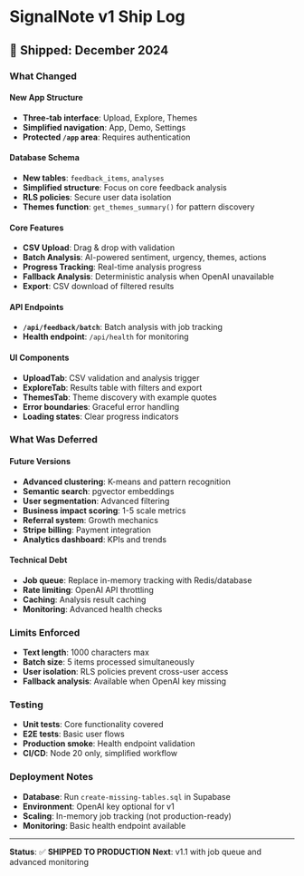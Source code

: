 # SignalNote v1 Ship Log

## 🚀 **Shipped: December 2024**

### What Changed

#### New App Structure
- **Three-tab interface**: Upload, Explore, Themes
- **Simplified navigation**: App, Demo, Settings
- **Protected `/app` area**: Requires authentication

#### Database Schema
- **New tables**: `feedback_items`, `analyses`
- **Simplified structure**: Focus on core feedback analysis
- **RLS policies**: Secure user data isolation
- **Themes function**: `get_themes_summary()` for pattern discovery

#### Core Features
- **CSV Upload**: Drag & drop with validation
- **Batch Analysis**: AI-powered sentiment, urgency, themes, actions
- **Progress Tracking**: Real-time analysis progress
- **Fallback Analysis**: Deterministic analysis when OpenAI unavailable
- **Export**: CSV download of filtered results

#### API Endpoints
- **`/api/feedback/batch`**: Batch analysis with job tracking
- **Health endpoint**: `/api/health` for monitoring

#### UI Components
- **UploadTab**: CSV validation and analysis trigger
- **ExploreTab**: Results table with filters and export
- **ThemesTab**: Theme discovery with example quotes
- **Error boundaries**: Graceful error handling
- **Loading states**: Clear progress indicators

### What Was Deferred

#### Future Versions
- **Advanced clustering**: K-means and pattern recognition
- **Semantic search**: pgvector embeddings
- **User segmentation**: Advanced filtering
- **Business impact scoring**: 1-5 scale metrics
- **Referral system**: Growth mechanics
- **Stripe billing**: Payment integration
- **Analytics dashboard**: KPIs and trends

#### Technical Debt
- **Job queue**: Replace in-memory tracking with Redis/database
- **Rate limiting**: OpenAI API throttling
- **Caching**: Analysis result caching
- **Monitoring**: Advanced health checks

### Limits Enforced

- **Text length**: 1000 characters max
- **Batch size**: 5 items processed simultaneously
- **User isolation**: RLS policies prevent cross-user access
- **Fallback analysis**: Available when OpenAI key missing

### Testing

- **Unit tests**: Core functionality covered
- **E2E tests**: Basic user flows
- **Production smoke**: Health endpoint validation
- **CI/CD**: Node 20 only, simplified workflow

### Deployment Notes

- **Database**: Run `create-missing-tables.sql` in Supabase
- **Environment**: OpenAI key optional for v1
- **Scaling**: In-memory job tracking (not production-ready)
- **Monitoring**: Basic health endpoint available

---

**Status**: ✅ **SHIPPED TO PRODUCTION**
**Next**: v1.1 with job queue and advanced monitoring 